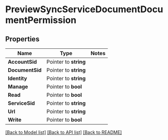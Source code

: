 # PreviewSyncServiceDocumentDocumentPermission

## Properties
Name | Type | Notes
------------ | ------------- | -------------
**AccountSid** | Pointer to **string** | 
**DocumentSid** | Pointer to **string** | 
**Identity** | Pointer to **string** | 
**Manage** | Pointer to **bool** | 
**Read** | Pointer to **bool** | 
**ServiceSid** | Pointer to **string** | 
**Url** | Pointer to **string** | 
**Write** | Pointer to **bool** | 

[[Back to Model list]](../README.md#documentation-for-models) [[Back to API list]](../README.md#documentation-for-api-endpoints) [[Back to README]](../README.md)


